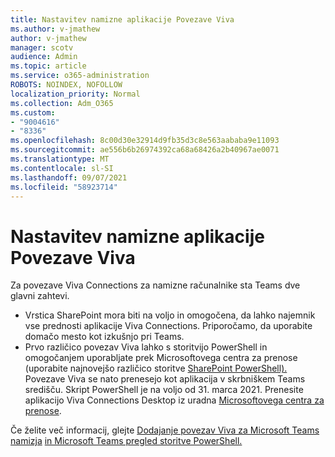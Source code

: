 ```yaml
---
title: Nastavitev namizne aplikacije Povezave Viva
ms.author: v-jmathew
author: v-jmathew
manager: scotv
audience: Admin
ms.topic: article
ms.service: o365-administration
ROBOTS: NOINDEX, NOFOLLOW
localization_priority: Normal
ms.collection: Adm_O365
ms.custom:
- "9004616"
- "8336"
ms.openlocfilehash: 8c00d30e32914d9fb35d3c8e563aababa9e11093
ms.sourcegitcommit: ae556b6b26974392ca68a68426a2b40967ae0071
ms.translationtype: MT
ms.contentlocale: sl-SI
ms.lasthandoff: 09/07/2021
ms.locfileid: "58923714"
---
```

# <a name="set-up-the-viva-connections-desktop-app"></a>Nastavitev namizne aplikacije Povezave Viva

Za povezave Viva Connections za namizne računalnike sta Teams dve glavni zahtevi. 

- Vrstica SharePoint mora biti na voljo in omogočena, da lahko najemnik vse prednosti aplikacije Viva Connections. Priporočamo, da uporabite domačo mesto kot izkušnjo pri Teams. 
- Prvo različico povezav Viva lahko s storitvijo PowerShell in omogočanjem uporabljate prek Microsoftovega centra za prenose (uporabite najnovejšo različico storitve [SharePoint PowerShell).](https://docs.microsoft.com/powershell/sharepoint/sharepoint-online/introduction-sharepoint-online-management-shell?view=sharepoint-ps) Povezave Viva se nato prenesejo kot aplikacija v skrbniškem Teams središču. Skript PowerShell je na voljo od 31. marca 2021. Prenesite aplikacijo Viva Connections Desktop iz uradna [Microsoftovega centra za prenose](https://www.microsoft.com/download/confirmation.aspx?id=102888). 

Če želite več informacij, glejte [Dodajanje povezav Viva za Microsoft Teams namizja](https://docs.microsoft.com/SharePoint/viva-connections) [in Microsoft Teams pregled storitve PowerShell.](https://docs.microsoft.com/microsoftteams/teams-powershell-overview)